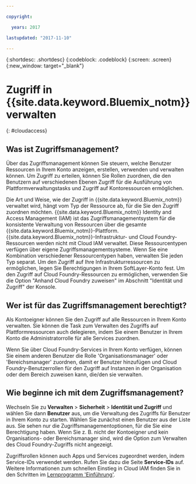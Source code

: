```yaml
---

copyright:

  years: 2017

lastupdated: "2017-11-10"

---
```


{:shortdesc: .shortdesc}
{:codeblock: .codeblock}
{:screen: .screen}
{:new_window: target="_blank"}

# Zugriff in {{site.data.keyword.Bluemix_notm}} verwalten
{: #cloudaccess}

## Was ist Zugriffsmanagement?

Über das Zugriffsmanagement können Sie steuern, welche Benutzer Ressourcen in Ihrem Konto anzeigen, erstellen, verwenden und verwalten können. Um Zugriff zu erteilen, können Sie Rollen zuordnen, die den Benutzern auf verschiedenen Ebenen Zugriff für die Ausführung von Plattformverwaltungstasks und Zugriff auf Kontoressourcen ermöglichen. 

Die Art und Weise, wie der Zugriff in {{site.data.keyword.Bluemix_notm}} verwaltet wird, hängt vom Typ der Ressource ab, für die Sie den Zugriff zuordnen möchten. {{site.data.keyword.Bluemix_notm}} Identity and Access Management (IAM) ist das Zugriffsmanagementsystem für die konsistente Verwaltung von Ressourcen über die gesamte {{site.data.keyword.Bluemix_notm}}-Plattform. {{site.data.keyword.Bluemix_notm}}-Infrastruktur- und Cloud Foundry-Ressourcen werden nicht mit Cloud IAM verwaltet. Diese Ressourcentypen verfügen über eigene Zugriffsmanagementsysteme. Wenn Sie eine Kombination verschiedener Ressourcentypen haben, verwalten Sie jeden Typ separat. Um den Zugriff auf Ihre Infrastrukturressourcen zu ermöglichen, legen Sie Berechtigungen in Ihrem SoftLayer-Konto fest. Um den Zugriff auf Cloud Foundry-Ressourcen zu ermöglichen, verwenden Sie die Option "Anhand Cloud Foundry zuweisen" im Abschnitt "Identität und Zugriff" der Konsole. 

## Wer ist für das Zugriffsmanagement berechtigt?

Als Kontoeigner können Sie den Zugriff auf alle Ressourcen in Ihrem Konto verwalten. Sie können die Task zum Verwalten des Zugriffs auf Plattformressourcen auch delegieren, indem Sie einem Benutzer in Ihrem Konto die Administratorrolle für alle Services zuordnen. 

Wenn Sie über Cloud Foundry-Services in Ihrem Konto verfügen, können Sie einem anderen Benutzer die Rolle 'Organisationsmanager' oder 'Bereichsmanager' zuordnen, damit er Benutzer hinzufügen und Cloud Foundry-Benutzerrollen für den Zugriff auf Instanzen in der Organisation oder dem Bereich zuweisen kann, die/den sie verwalten.


## Wie beginne ich mit dem Zugriffsmanagement?

Wechseln Sie zu **Verwalten** &gt; **Sicherheit** &gt; **Identität und Zugriff** und wählen Sie dann  **Benutzer** aus, um die Verwaltung des Zugriffs für Benutzer in Ihrem Konto zu starten. Wählen Sie zunächst einen Benutzer aus der Liste aus. Sie sehen nur die Zugriffsmanagementoptionen, für die Sie eine Berechtigung haben. Wenn Sie z. B. nicht der Kontoeigner und kein Organisations- oder Bereichsmanager sind, wird die Option zum Verwalten des Cloud Foundry-Zugriffs nicht angezeigt. 

Zugriffsrollen können auch Apps und Services zugeordnet werden, indem Service-IDs verwendet werden. Rufen Sie dazu die Seite **Service-IDs** auf. Weitere Informationen zum schnellen Einstieg in Cloud IAM finden Sie in den Schritten im [Lernprogramm 'Einführung'](/docs/iam/quickstart.html#iambestpractice).



